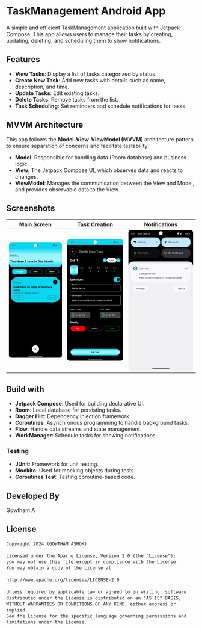 # TaskManagement Android App

A simple and efficient TaskManagement application built with Jetpack Compose.
This app allows users to manage their tasks by creating, updating, deleting, and scheduling them to
show notifications.

## Features

- **View Tasks**: Display a list of tasks categorized by status.
- **Create New Task**: Add new tasks with details such as name, description, and time.
- **Update Tasks**: Edit existing tasks.
- **Delete Tasks**: Remove tasks from the list.
- **Task Scheduling**: Set reminders and schedule notifications for tasks.

## MVVM Architecture

This app follows the **Model-View-ViewModel (MVVM)** architecture pattern to ensure separation of
concerns and facilitate testability:

- **Model**: Responsible for handling data (Room database) and business logic.
- **View**: The Jetpack Compose UI, which observes data and reacts to changes.
- **ViewModel**: Manages the communication between the View and Model, and provides observable data
  to the View.

## Screenshots

| Main Screen                          | Task Creation                             | Notifications                           |
|--------------------------------------|-------------------------------------------|-----------------------------------------|
| ![Main Screen](screenshots/home.png) | ![Task Creation](screenshots/addtask.png) | ![Notification](screenshots/notify.png) |

## Build with

- **Jetpack Compose**: Used for building declarative UI.
- **Room**: Local database for persisting tasks.
- **Dagger Hilt**: Dependency injection framework.
- **Coroutines**: Asynchronous programming to handle background tasks.
- **Flow**: Handle data streams and state management.
- **WorkManager**: Schedule tasks for showing notifications.

### Testing

- **JUnit**: Framework for unit testing.
- **Mockito**: Used for mocking objects during tests.
- **Coroutines Test**: Testing coroutine-based code.

## Developed By

Gowtham A

## License

```plaintext
Copyright 2024 (GOWTHAM ASHOK)

Licensed under the Apache License, Version 2.0 (the "License");
you may not use this file except in compliance with the License.
You may obtain a copy of the License at

http://www.apache.org/licenses/LICENSE-2.0

Unless required by applicable law or agreed to in writing, software
distributed under the License is distributed on an "AS IS" BASIS,
WITHOUT WARRANTIES OR CONDITIONS OF ANY KIND, either express or implied.
See the License for the specific language governing permissions and
limitations under the License.
